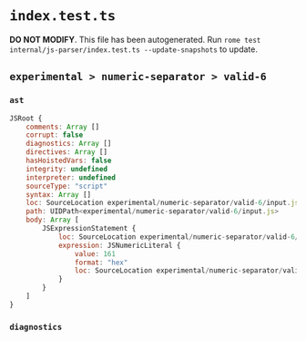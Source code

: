 # `index.test.ts`

**DO NOT MODIFY**. This file has been autogenerated. Run `rome test internal/js-parser/index.test.ts --update-snapshots` to update.

## `experimental > numeric-separator > valid-6`

### `ast`

```javascript
JSRoot {
	comments: Array []
	corrupt: false
	diagnostics: Array []
	directives: Array []
	hasHoistedVars: false
	integrity: undefined
	interpreter: undefined
	sourceType: "script"
	syntax: Array []
	loc: SourceLocation experimental/numeric-separator/valid-6/input.js 1:0-1:5
	path: UIDPath<experimental/numeric-separator/valid-6/input.js>
	body: Array [
		JSExpressionStatement {
			loc: SourceLocation experimental/numeric-separator/valid-6/input.js 1:0-1:5
			expression: JSNumericLiteral {
				value: 161
				format: "hex"
				loc: SourceLocation experimental/numeric-separator/valid-6/input.js 1:0-1:5
			}
		}
	]
}
```

### `diagnostics`

```

```
